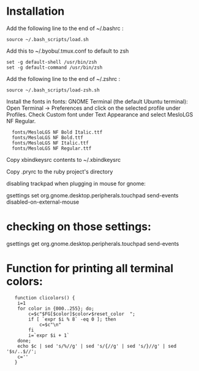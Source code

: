 # Installation

Add the following line to the end of ~/.bashrc :

	source ~/.bash_scripts/load.sh


Add this to ~/.byobu/.tmux.conf to default to zsh

```
set -g default-shell /usr/bin/zsh
set -g default-command /usr/bin/zsh
```

Add the following line to the end of ~/.zshrc :

	source ~/.bash_scripts/load-zsh.sh

Install the fonts in fonts:
GNOME Terminal (the default Ubuntu terminal): Open Terminal → Preferences and click on the selected profile under Profiles. Check Custom font under Text Appearance and select MesloLGS NF Regular.

```
  fonts/MesloLGS NF Bold Italic.ttf
  fonts/MesloLGS NF Bold.ttf
  fonts/MesloLGS NF Italic.ttf
  fonts/MesloLGS NF Regular.ttf
```



Copy xbindkeysrc contents to ~/.xbindkeysrc 

Copy .pryrc to the ruby project's directory

disabling trackpad when plugging in  mouse for gnome:

gsettings set org.gnome.desktop.peripherals.touchpad send-events disabled-on-external-mouse

# checking on those settings:
gsettings get org.gnome.desktop.peripherals.touchpad send-events

# Function for printing all terminal colors:
```
   function clicolors() {
    i=1
    for color in {000..255}; do;
        c=$c"$FG[$color]$color✔$reset_color  ";
        if [ `expr $i % 8` -eq 0 ]; then
            c=$c"\n"
        fi
        i=`expr $i + 1`
    done;
    echo $c | sed 's/%//g' | sed 's/{//g' | sed 's/}//g' | sed '$s/..$//';
    c=''
   }
```
